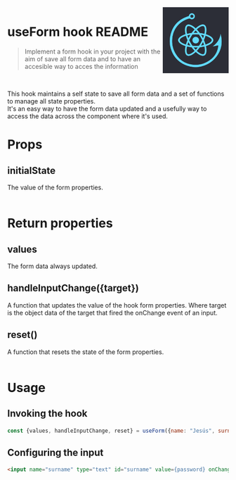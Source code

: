 <img src="../hook.png" align="right" width="150" height="150"/>

# useForm hook README
> Implement a form hook in your project with the aim of save all form data and to have an accesible way to acces the information
<br />

This hook maintains a self state to save all form data and a set of functions to manage all state properties. 
<br/>
It's an easy way to have the form data updated and a usefully way to access the data across the component where it's used.

# Props
## initialState
The value of the form properties.
<br/><br/>
# Return properties
## values
The form data always updated.
<br/>
## handleInputChange({target})
A function that updates the value of the hook form properties. Where target is the object data of the target that fired the onChange event of an input.
<br/>
## reset()
A function that resets the state of the form properties.
<br/><br/>

# Usage
## Invoking the hook
```javascript
const {values, handleInputChange, reset} = useForm({name: "Jesús", surname: "Flores Segovia"});
```
## Configuring the input
```html
<input name="surname" type="text" id="surname" value={password} onChange={handleInputChange}/>
```